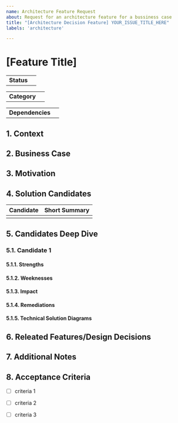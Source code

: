 ```yaml
---
name: Architecture Feature Request
about: Request for an architecture feature for a bussiness case
title: "[Architecture Decision Feature] YOUR_ISSUE_TITLE_HERE"
labels: 'architecture'

---
```


<!-- Feature proposal for architecture decision -->

# [Feature Title]

|||
|-|-|
| **Status** | <!-- Accepted, Rejected, In Progress, In Review, Published, Deprecated --> |

|||
|-|-|
| **Category** | <!-- Sustainability, Dataspace Operation, Dataspace Interoperability, Compliance, etc... --> |

|||
|-|-|
| **Dependencies** | <!-- Which applications, expert groups, organizations does this feature impact -->|


## 1.  Context

<!-- 
Describe here your motivations and the reason why you are requesting this feature.
Which requirements do you have and from where do the come from.

-->

## 2. Business Case

<!-- 
Describe here the business case behind your feature, why is it interesting for the dataspace overall.
-->

## 3. Motivation

<!-- 
Describe here your motivation for the feature, it should show the problem and why we want to solve it.
-->

## 4. Solution Candidates

| Candidate | Short Summary |
|-|:-|
| <!-- Cadidate title --> | <!-- Candidate short descrption details --> | 


## 5. Candidates Deep Dive

### 5.1. Candidate 1  

<!-- 
Include the description of the candidate and what is your vision.
-->

#### 5.1.1. Strengths

<!-- Advantages for implementing this feature, what would be the benefits for the dataspace -->

#### 5.1.2. Weeknesses

<!-- Technical debt, possible problems, drawbacks, issues -->

#### 5.1.3. Impact

<!-- What is the impact of your feature in the dataspace. -->

#### 5.1.4. Remediations

<!-- How can your solution remediate the impact -->

#### 5.1.5. Technical Solution Diagrams

<!-- Represent your solution in diagrams to ease the understanding of the reader -->


## 6. Releated Features/Design Decisions

<!-- 
List here the related features and design decisions.

Example:
- #123
- ...

-->


## 7. Additional Notes


<!-- Include here your opinion, any other notes or thoughts that would help the reader and are relevant -->

## 8. Acceptance Criteria


- [ ] criteria 1
- [ ] criteria 2
- [ ] criteria 3

